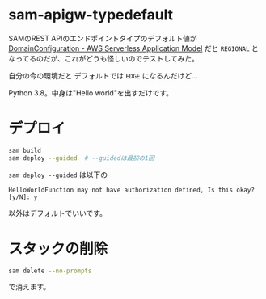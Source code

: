 # sam-apigw-typedefault

SAMのREST APIのエンドポイントタイプのデフォルト値が
[DomainConfiguration - AWS Serverless Application Model](https://docs.aws.amazon.com/ja_jp/serverless-application-model/latest/developerguide/sam-property-api-domainconfiguration.html)
だと `REGIONAL` となってるのだが、これがどうも怪しいのでテストしてみた。

自分の今の環境だと デフォルトでは `EDGE` になるんだけど...

Python 3.8。中身は"Hello world"を出すだけです。


# デプロイ

```sh
sam build
sam deploy --guided  # --guidedは最初の1回
```

`sam deploy --guided` は以下の

```
HelloWorldFunction may not have authorization defined, Is this okay? [y/N]: y
```

以外はデフォルトでいいです。


# スタックの削除

```sh
sam delete --no-prompts
```
で消えます。
